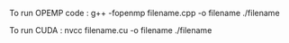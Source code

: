 To run OPEMP code :
g++ -fopenmp filename.cpp -o filename
./filename 

To run CUDA :
nvcc filename.cu -o filename
./filename
